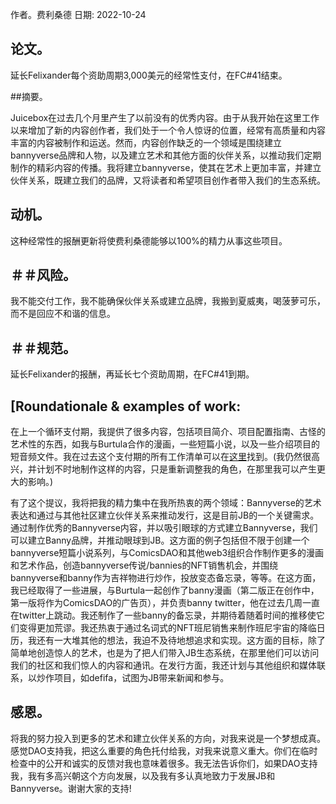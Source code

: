 
作者。费利桑德
日期: 2022-10-24

## 论文。

延长Felixander每个资助周期3,000美元的经常性支付，在FC#41结束。

##摘要。

Juicebox在过去几个月里产生了以前没有的优秀内容。由于从我开始在这里工作以来增加了新的内容创作者，我们处于一个令人惊讶的位置，经常有高质量和内容丰富的内容被制作和运送。然而，内容创作缺乏的一个领域是围绕建立bannyverse品牌和人物，以及建立艺术和其他方面的伙伴关系，以推动我们定期制作的精彩内容的传播。我将建立bannyverse，使其在艺术上更加丰富，并建立伙伴关系，既建立我们的品牌，又将读者和希望项目创作者带入我们的生态系统。

## 动机。

这种经常性的报酬更新将使费利桑德能够以100%的精力从事这些项目。

## ＃＃风险。

我不能交付工作，我不能确保伙伴关系或建立品牌，我搬到夏威夷，喝菠萝可乐，而不是回应不和谐的信息。

## ＃＃规范。

延长Felixander的报酬，再延长七个资助周期，在FC#41到期。

## [Roundationale & examples of work:

在上一个循环支付期，我提供了很多内容，包括项目简介、项目配置指南、古怪的艺术性的东西，如我与Burtula合作的漫画，一些短篇小说，以及一些介绍项目的短音频文件。我在过去这个支付期的所有工作清单可以在[这里](/4cbccc86206842a192c9cea87370e755)找到。(我仍然很高兴，并计划不时地制作这样的内容，只是重新调整我的角色，在那里我可以产生更大的影响。)

有了这个提议，我将把我的精力集中在我所热衷的两个领域：Bannyverse的艺术表达和通过与其他社区建立伙伴关系来推动发行，这是目前JB的一个关键需求。通过制作优秀的Bannyverse内容，并以吸引眼球的方式建立Bannyverse，我们可以建立Banny品牌，并推动眼球到JB。这方面的例子包括但不限于创建一个bannyverse短篇小说系列，与ComicsDAO和其他web3组织合作制作更多的漫画和艺术作品，创造bannyverse传说/bannies的NFT销售机会，并围绕bannyverse和banny作为吉祥物进行炒作，投放变态备忘录，等等。在这方面，我已经取得了一些进展，与Burtula一起创作了banny漫画（第二版正在创作中，第一版将作为ComicsDAO的广告页），并负责banny twitter，他在过去几周一直在twitter上跳动。我还制作了一些banny的备忘录，并期待着随着时间的推移使它们变得更加荒谬。我还热衷于通过名词式的NFT班尼销售来制作班尼宇宙的降临日历，我还有一大堆其他的想法，我迫不及待地想追求和实现。这方面的目标，除了简单地创造惊人的艺术，也是为了把人们带入JB生态系统，在那里他们可以访问我们的社区和我们惊人的内容和通讯。在发行方面，我还计划与其他组织和媒体联系，以炒作项目，如defifa，试图为JB带来新闻和参与。

## 感恩。

将我的努力投入到更多的艺术和建立伙伴关系的方向，对我来说是一个梦想成真。感觉DAO支持我，把这么重要的角色托付给我，对我来说意义重大。你们在临时检查中的公开和诚实的反馈对我也意味着很多。我无法告诉你们，如果DAO支持我，我有多高兴朝这个方向发展，以及我有多认真地致力于发展JB和Bannyverse。谢谢大家的支持!
